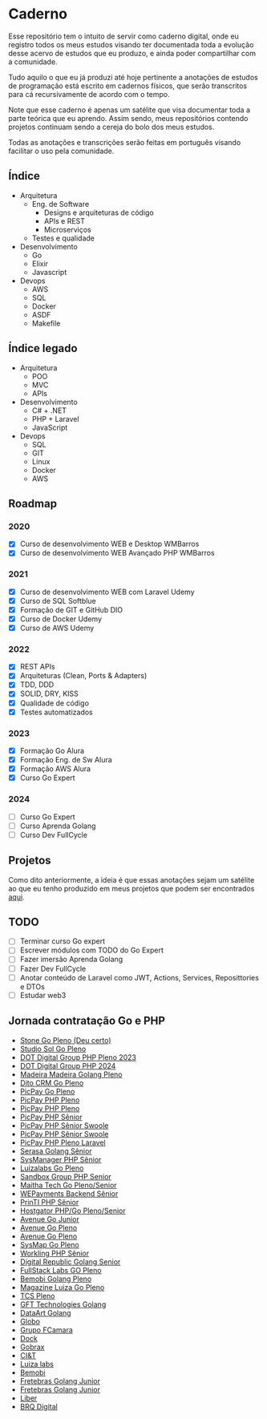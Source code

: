 # **Caderno**
Esse repositório tem o intuito de servir como caderno digital, onde eu registro todos os meus estudos visando ter documentada toda a evolução desse acervo de estudos que eu produzo, e ainda poder compartilhar com a comunidade.

Tudo aquilo o que eu já produzi até hoje pertinente a anotações de estudos de programação está escrito em cadernos físicos, que serão transcritos para cá recursivamente de acordo com o tempo.

Note que esse caderno é apenas um satélite que visa documentar toda a parte teórica que eu aprendo. Assim sendo, meus repositórios contendo projetos continuam sendo a cereja do bolo dos meus estudos.

Todas as anotações e transcrições serão feitas em português visando facilitar o uso pela comunidade.

## **Índice**
- Arquitetura
    - Eng. de Software
        - Designs e arquiteturas de código
        - APIs e REST
        - Microserviços
    - Testes e qualidade
- Desenvolvimento
    - Go
    - Elixir
    - Javascript
- Devops
    - AWS
    - SQL
    - Docker
    - ASDF
    - Makefile

## **Índice legado**
- Arquitetura
    - POO
    - MVC
    - APIs
- Desenvolvimento
    - C# + .NET
    - PHP + Laravel
    - JavaScript
- Devops
    - SQL
    - GIT
    - Linux
    - Docker
    - AWS

## **Roadmap**
### **2020**
- [x] Curso de desenvolvimento WEB e Desktop WMBarros
- [x] Curso de desenvolvimento WEB Avançado PHP WMBarros
### **2021**
- [x] Curso de desenvolvimento WEB com Laravel Udemy
- [x] Curso de SQL  Softblue
- [x] Formação de GIT e GitHub DIO
- [x] Curso de Docker Udemy
- [x] Curso de AWS Udemy
### **2022**
- [x] REST APIs
- [x] Arquiteturas (Clean, Ports & Adapters)
- [x] TDD, DDD
- [x] SOLID, DRY, KISS
- [x] Qualidade de código
- [x] Testes automatizados
### **2023**
- [x] Formação Go Alura
- [x] Formação Eng. de Sw Alura 
- [x] Formação AWS Alura
- [x] Curso Go Expert
### **2024**
- [ ] Curso Go Expert
- [ ] Curso Aprenda Golang
- [ ] Curso Dev FullCycle

## **Projetos**
Como dito anteriormente, a ideia é que essas anotações sejam um satélite ao que eu tenho produzido em meus projetos que podem ser encontrados [aqui](https://github.com/ropehapi?tab=repositories).

## **TODO**
- [ ] Terminar curso Go expert
- [ ] Escrever módulos com TODO do Go Expert
- [ ] Fazer imersão Aprenda Golang
- [ ] Fazer Dev FullCycle
- [ ] Anotar conteúdo de Laravel como JWT, Actions, Services, Reposittories e DTOs
- [ ] Estudar web3

## **Jornada contratação Go e PHP**
- [Stone Go Pleno (Deu certo)]() 
- [Studio Sol Go Pleno](https://www.linkedin.com/jobs/view/3636382087/)
- [DOT Digital Group PHP Pleno 2023](https://www.linkedin.com/jobs/view/3745692345/)
- [DOT Digital Group PHP 2024](https://www.linkedin.com/jobs/view/3921151463/) 
- [Madeira Madeira Golang Pleno](https://www.linkedin.com/jobs/view/3923633340/)
- [Dito CRM Go Pleno](https://www.linkedin.com/jobs/view/3775807043/)
- [PicPay Go Pleno](https://www.linkedin.com/jobs/view/3704341215/)
- [PicPay PHP Pleno](https://www.linkedin.com/jobs/view/3751748232/)
- [PicPay PHP Pleno](https://www.linkedin.com/jobs/view/3777114176/)
- [PicPay PHP Sênior](https://www.linkedin.com/jobs/view/3669220450/)
- [PicPay PHP Sênior Swoole](https://picpay.com/oportunidades-de-emprego-e-carreiras/central-de-vagas/4360671005)
- [PicPay PHP Sênior Swoole](https://picpay.com/oportunidades-de-emprego-e-carreiras/central-de-vagas/4359390005)
- [PicPay PHP Pleno Laravel](https://picpay.com/oportunidades-de-emprego-e-carreiras/central-de-vagas/4361681005)
- [Serasa Golang Sênior](https://www.linkedin.com/jobs/view/3824130048/)
- [SysManager PHP Sênior](https://www.linkedin.com/jobs/view/3836229081/)
- [Luizalabs Go Pleno](https://www.linkedin.com/jobs/view/3817682514/)
- [Sandbox Group PHP Senior](https://www.linkedin.com/jobs/view/3817017858/)
- [Maitha Tech Go Pleno/Senior](https://www.linkedin.com/jobs/view/3823858294/)
- [WEPayments Backend Sênior](https://www.linkedin.com/jobs/view/3832489948/)
- [PrinTI PHP Sênior](https://www.linkedin.com/jobs/view/3836434456/)
- [Hostgator PHP/Go Pleno/Senior](https://www.linkedin.com/jobs/view/3768272559/)
- [Avenue Go Junior](https://www.linkedin.com/jobs/view/3737701589/)
- [Avenue Go Pleno](https://www.linkedin.com/jobs/view/3736976949/)
- [Avenue Go Pleno](https://www.linkedin.com/jobs/view/3837888470/)
- [SysMap Go Pleno](https://www.linkedin.com/jobs/view/3839378081/)
- [Workling PHP Sênior](https://www.linkedin.com/jobs/view/3831803396/)
- [Digital Republic Golang Senior](https://www.linkedin.com/jobs/view/3777311148/)
- [FullStack Labs GO Pleno](https://www.linkedin.com/jobs/view/3755911004/)
- [Bemobi Golang Pleno](https://www.linkedin.com/jobs/view/3843565681/)
- [Magazine Luiza Go Pleno](https://www.linkedin.com/jobs/view/3909168756/)
- [TCS Pleno](https://www.linkedin.com/jobs/view/3886959086/)
- [GFT Technologies Golang](https://www.linkedin.com/jobs/view/3909198224/)
- [DataArt Golang](https://www.linkedin.com/jobs/view/3916827297/)
- [Globo](https://www.linkedin.com/jobs/view/3321432738/)
- [Grupo FCamara](https://www.linkedin.com/jobs/view/3689161767/)
- [Dock](https://www.linkedin.com/jobs/view/3684702841/)
- [Gobrax](https://www.linkedin.com/jobs/view/3678512029/)
- [CI&T](https://www.linkedin.com/jobs/view/3689931751/)
- [Luiza labs](https://www.linkedin.com/jobs/view/3698326787/)
- [Bemobi](https://www.linkedin.com/jobs/view/3711875924/)
- [Fretebras Golang Junior](https://www.linkedin.com/jobs/view/3765350726/)
- [Fretebras Golang Junior](https://www.linkedin.com/jobs/view/3809910888/)
- [Liber](https://www.linkedin.com/jobs/view/3736499903/)
- [BRQ Digital](https://www.linkedin.com/jobs/view/3763531091/)
